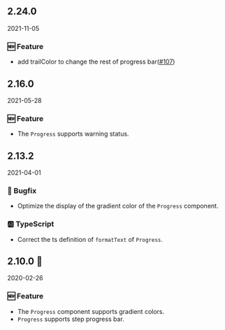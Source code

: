 ## 2.24.0

2021-11-05

### 🆕 Feature

- add trailColor to change the rest of progress bar([#107](https://github.com/arco-design/arco-design/pull/107))

## 2.16.0

2021-05-28

### 🆕 Feature

- The `Progress` supports warning status.

## 2.13.2

2021-04-01

### 🐛 Bugfix

- Optimize the display of the gradient color of the `Progress` component.

### 🆎 TypeScript

- Correct the ts definition of `formatText` of `Progress`.



## 2.10.0 🏮

2020-02-26

### 🆕 Feature

- The `Progress` component supports gradient colors.
- `Progress` supports step progress bar.



